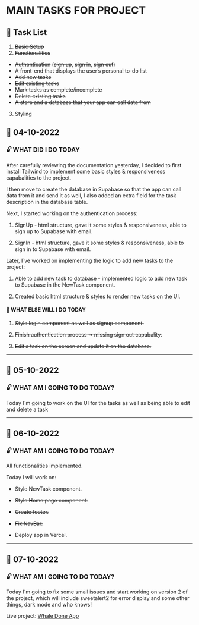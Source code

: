 # MAIN TASKS FOR PROJECT

## :closed_lock_with_key: Task List

1. ~~Basic Setup~~
2. ~~Functionalities~~

- ~~Authentication~~ (~~sign up~~, ~~sign in~~, ~~sign out~~)
- ~~A front-end that displays the user’s personal to-do list~~
- ~~Add new tasks~~
- ~~Edit existing tasks~~
- ~~Mark tasks as complete/incomplete~~
- ~~Delete existing tasks~~
- ~~A store and a database that your app can call data from~~

3. Styling

## :calendar: 04-10-2022

### :unlock: WHAT DID I DO TODAY

<p>After carefully reviewing the documentation yesterday, I decided to first install Tailwind to implement some basic styles & responsiveness capabalities to the project.</p>
<p>I then move to create the database in Supabase so that the app can call data from it and send it as well, I also added an extra field for the task description in the database table.</p>

<p>Next, I started working on the authentication process:</p>

1. SignUp - html structure, gave it some styles & responsiveness, able to sign up to Supabase with email.

2. SignIn - html structure, gave it some styles & responsiveness, able to sign in to Supabase with email.

<p>Later, I´ve worked on implementing the logic to add new tasks to the project:</p>

1. Able to add new task to database - implemented logic to add new task to Supabase in the NewTask component.

2. Created basic html structure & styles to render new tasks on the UI.

#### :seedling: WHAT ELSE WILL I DO TODAY

1. ~~Style login component as well as signup component.~~

1. ~~Finish authentication process ➟ missing sign out capabality.~~

1. ~~Edit a task on the screen and update it on the database.~~

---
## :calendar: 05-10-2022

### :unlock: WHAT AM I GOING TO DO TODAY?

<p>Today I´m going to work on the UI for the tasks as well as being able to edit and delete a task</p>

---
## :calendar: 06-10-2022

### :unlock: WHAT AM I GOING TO DO TODAY?

<p>All functionalities implemented.</p>
<p>Today I will work on:</p>

  - ~~Style NewTask component.~~
  
  - ~~Style Home page component.~~
  
  - ~~Create footer.~~
  
  - ~~Fix NavBar.~~
  
  - Deploy app in Vercel.
 ---
 ## :calendar: 07-10-2022

### :unlock: WHAT AM I GOING TO DO TODAY?

<p>Today I´m going to fix some small issues and start working on version 2 of the project, which will include sweetalert2 for error display and some other things, dark mode and who knows!</p>

Live project: [Whale Done App](https:\2-do.vercel.app)
